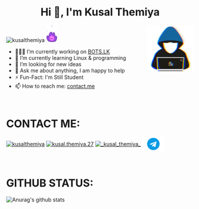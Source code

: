 <h1 align="center">Hi 👋, I'm Kusal Themiya</h1>

<img width="25%" align="right" alt="Github" src="https://github.com/KusalThemiya/KusalThemiya/blob/main/files/becool.gif" />

<p align="left"> <img src="https://komarev.com/ghpvc/?username=kusalthemiya&label=Profile%20views&color=0eb47d&style=plastic" alt="kusalthemiya" />   <img src="https://github.com/KusalThemiya/KusalThemiya/blob/main/files/fire.gif" height="45" width="30"> </p>
 
- 👨🏽‍💻 I’m currently working on [BOTS.LK](https://t.me/b0ts_lk/)
- 🌱 I’m currently learning Linux & programming
- 🤔 I’m looking for new ideas
- 💬 Ask me about anything, I am happy to help
- ⚡️ Fun-Fact: I'm Still Student
- 📫 How to reach me: [contact.me](kusal0themiya@gmail.com)

<br>

# CONTACT ME:
<p align="left">
<a href="https://twitter.com/kusalthemiya" target="blank"><img align="center" src="https://raw.githubusercontent.com/rahuldkjain/github-profile-readme-generator/master/src/images/icons/Social/twitter.svg" alt="kusalthemiya" height="30" width="40" /></a>
<a href="https://fb.com/kusal.themiya.982" target="blank"><img align="center" src="https://raw.githubusercontent.com/rahuldkjain/github-profile-readme-generator/master/src/images/icons/Social/facebook.svg" alt="kusal.themiya.27" height="30" width="40" /></a>
<a href="https://instagram.com/kusal.themiya" target="blank"><img align="center" src="https://raw.githubusercontent.com/rahuldkjain/github-profile-readme-generator/master/src/images/icons/Social/instagram.svg" alt="_kusal_themiya_" height="30" width="40" /></a>
<a href="https://t.me/kusal_themiya" target="blank"><img align="center" src="https://github.com/KusalThemiya/KusalThemiya/blob/main/files/Telegram-logo.png" alt="kusal_themiya" height="37" width="60" /></a>
</p>

<br>

# GITHUB STATUS:
![Anurag's github stats](https://github-readme-stats.vercel.app/api?username=KusalThemiya&theme=gotham&show_icons=true)
